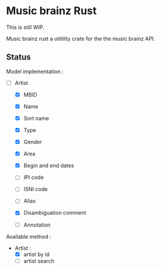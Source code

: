 # Music brainz Rust

This is still WIP. 

Music brainz rust a utitility crate for the the music brainz API. 

## Status 

Model implementation : 

- [ ] Artist  
    - [x] MBID
    - [x] Name
    - [x] Sort name
    - [x] Type
    - [x] Gender
    - [x] Area
    - [x] Begin and end dates
    - [ ] IPI code
    - [ ] ISNI code
    - [ ] Alias
    - [x] Disambiguation comment
    - [ ] Annotation



Available method : 

- Artist : 
    - [x] artist by id
    - [ ] artist search 